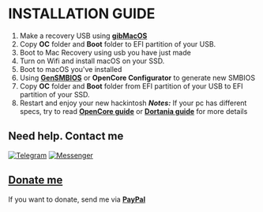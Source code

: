 # INSTALLATION GUIDE

1. Make a recovery USB using [**gibMacOS**](https://github.com/corpnewt/gibMacOS)
2. Copy **OC** folder and **Boot** folder to EFI partition of your USB.
3. Boot to Mac Recovery using usb you have just made
4. Turn on Wifi and install macOS on your SSD.
5. Boot to macOS you've installed
6. Using [**GenSMBIOS**](https://github.com/corpnewt/GenSMBIOS) or **OpenCore Configurator** to generate new SMBIOS
7. Copy **OC** folder and **Boot** folder from EFI partition of your USB to EFI partition of your SSD.
8. Restart and enjoy your new hackintosh
***Notes:*** If your pc has different specs, try to read [**OpenCore guide**](https://github.com/acidanthera/OpenCorePkg/blob/master/Docs/Configuration.pdf) or [**Dortania guide**](https://dortania.github.io/OpenCore-Desktop-Guide/installer-guide/) for more details

## Need help. Contact me
[![Telegram](https://img.shields.io/badge/Chat_on-Telegram-blue.svg)](https://t.me/tunglamvghy)
[![Messenger](https://img.shields.io/badge/Chat_on-Messenger-0078FF)](https://m.me/k38b.lamtung)

## [Donate me](https://paypal.me/vtlam98)
If you want to donate, send me via [**PayPal**](https://paypal.me/vtlam98)

